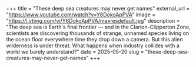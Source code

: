 +++
title = "These deep sea creatures may never get names"
external_url = "https://www.youtube.com/watch?v=Y6DokoApPVA"
image = "https://i.ytimg.com/vi/Y6DokoApPVA/maxresdefault.jpg"
description = "The deep sea is Earth's final frontier — and in the Clarion-Clipperton Zone, scientists are discovering thousands of strange, unnamed species living on the ocean floor everywhere time they drop down a camera. But this alien wilderness is under threat. What happens when industry collides with a world we barely understand?"
date = 2025-05-20
slug = "these-deep-sea-creatures-may-never-get-names"
+++ 